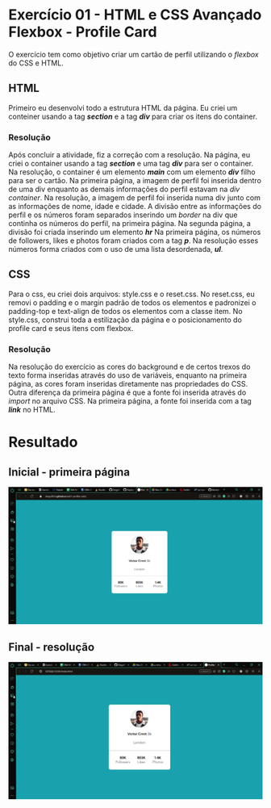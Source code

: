 # Exercício 01 - HTML e CSS Avançado Flexbox - Profile Card
O exercício tem como objetivo criar um cartão de perfil utilizando o _flexbox_ do CSS e HTML.

## HTML
Primeiro eu desenvolvi todo a estrutura HTML da página.
Eu criei um conteiner usando a tag **_section_** e a tag **_div_** para criar os itens do container.

### Resolução
Após concluir a atividade, fiz a correção com a resolução.
Na página, eu criei o container usando a tag **_section_** e uma tag **_div_** para ser o container. Na resolução, o container é um elemento **_main_** com um elemento **_div_** filho para ser o cartão.
Na primeira página, a imagem de perfil foi inserida dentro de uma div enquanto as demais informações do perfil estavam na _div container_. Na resolução, a imagem de perfil foi inserida numa div junto com as informações de nome, idade e cidade.
A divisão entre as informações do perfil e os números foram separados inserindo um _border_ na div que continha os números do perfil, na primeira página. Na segunda página, a divisão foi criada inserindo um elemento **_hr_**
Na primeira página, os números de followers, likes e photos foram criados com a tag **_p_**. Na resolução esses números forma criados com o uso de uma lista desordenada, **_ul_**.

## CSS
Para o css, eu criei dois arquivos: style.css e o reset.css. No reset.css, eu removi o padding e o margin padrão de todos os elementos e padronizei o padding-top e text-align de todos os elementos com a classe item. No style.css, construi toda a estilização da página e o posicionamento do profile card e seus itens com flexbox.

### Resolução
Na resolução do exercício as cores do background e de certos trexos do texto forma inseridas através do uso de variáveis, enquanto na primeira página, as cores foram inseridas diretamente nas propriedades do CSS.
Outra diferença da primeira página é que a fonte foi inserida através do _import_ no arquivo CSS. Na primeira página, a fonte foi inserida com a tag **_link_** no HTML.

# Resultado
## Inicial - primeira página
![alt text](design/design-inicial.png "página inicial")

## Final - resolução
![alt text](design/design-final.png "página final")
